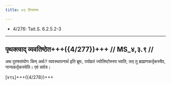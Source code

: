```yaml
---
title: ७३ टिप्पणयः

---
```

- 4/276: Tait.S. 6.2.5.2-3

____________________________________________


## पृथक्त्वाद् व्यवतिष्ठेत+++({4/277})+++ // MS_४,३.९ //

अथ पुरुषसंयोगः किम् अर्थः? व्यवस्थापनार्थ इति ब्रूमः, पयोव्रतं ज्योतिष्टोमस्य भवति, तत् तु ब्राह्मणकर्तृकस्यैव, नान्यकर्तृकस्येति। एवं सर्वत्र।

[४९६]+++({4/278})+++